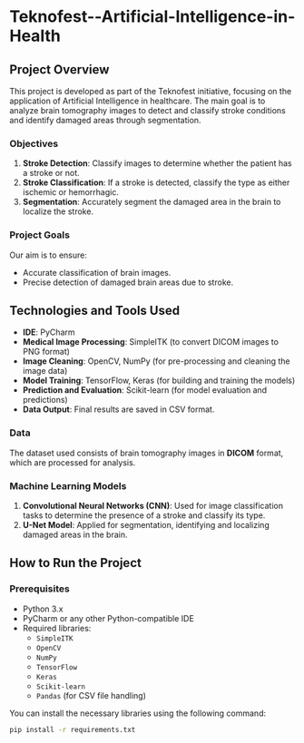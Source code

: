 # Teknofest--Artificial-Intelligence-in-Health

## Project Overview

This project is developed as part of the Teknofest initiative, focusing on the application of Artificial Intelligence in healthcare. The main goal is to analyze brain tomography images to detect and classify stroke conditions and identify damaged areas through segmentation.

### Objectives

1. **Stroke Detection**: Classify images to determine whether the patient has a stroke or not.
2. **Stroke Classification**: If a stroke is detected, classify the type as either ischemic or hemorrhagic.
3. **Segmentation**: Accurately segment the damaged area in the brain to localize the stroke.

### Project Goals

Our aim is to ensure:
- Accurate classification of brain images.
- Precise detection of damaged brain areas due to stroke.

## Technologies and Tools Used

- **IDE**: PyCharm
- **Medical Image Processing**: SimpleITK (to convert DICOM images to PNG format)
- **Image Cleaning**: OpenCV, NumPy (for pre-processing and cleaning the image data)
- **Model Training**: TensorFlow, Keras (for building and training the models)
- **Prediction and Evaluation**: Scikit-learn (for model evaluation and predictions)
- **Data Output**: Final results are saved in CSV format.

### Data

The dataset used consists of brain tomography images in **DICOM** format, which are processed for analysis.

### Machine Learning Models

1. **Convolutional Neural Networks (CNN)**: Used for image classification tasks to determine the presence of a stroke and classify its type.
2. **U-Net Model**: Applied for segmentation, identifying and localizing damaged areas in the brain.

## How to Run the Project

### Prerequisites

- Python 3.x
- PyCharm or any other Python-compatible IDE
- Required libraries:
  - `SimpleITK`
  - `OpenCV`
  - `NumPy`
  - `TensorFlow`
  - `Keras`
  - `Scikit-learn`
  - `Pandas` (for CSV file handling)

You can install the necessary libraries using the following command:

```bash
pip install -r requirements.txt
